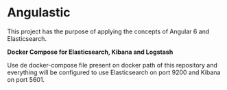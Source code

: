 # Angulastic
This project has the purpose of applying the concepts of Angular 6 and Elasticsearch.

**Docker Compose for Elasticsearch, Kibana and Logstash**

Use de docker-compose file present on docker path of this repository and everything will be configured to use Elasticsearch on port 9200 and Kibana on port 5601.
